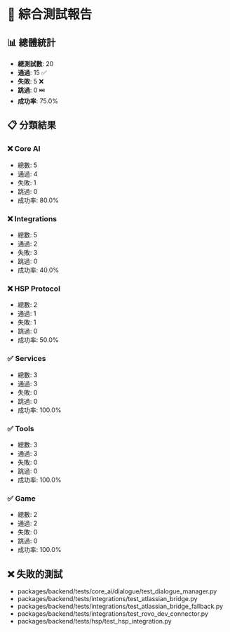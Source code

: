 
# 🧪 綜合測試報告

## 📊 總體統計
- **總測試數**: 20
- **通過**: 15 ✅
- **失敗**: 5 ❌
- **跳過**: 0 ⏭️
- **成功率**: 75.0%

## 📋 分類結果

### ❌ Core AI
- 總數: 5
- 通過: 4
- 失敗: 1
- 跳過: 0
- 成功率: 80.0%

### ❌ Integrations
- 總數: 5
- 通過: 2
- 失敗: 3
- 跳過: 0
- 成功率: 40.0%

### ❌ HSP Protocol
- 總數: 2
- 通過: 1
- 失敗: 1
- 跳過: 0
- 成功率: 50.0%

### ✅ Services
- 總數: 3
- 通過: 3
- 失敗: 0
- 跳過: 0
- 成功率: 100.0%

### ✅ Tools
- 總數: 3
- 通過: 3
- 失敗: 0
- 跳過: 0
- 成功率: 100.0%

### ✅ Game
- 總數: 2
- 通過: 2
- 失敗: 0
- 跳過: 0
- 成功率: 100.0%

## ❌ 失敗的測試
- packages/backend/tests/core_ai/dialogue/test_dialogue_manager.py
- packages/backend/tests/integrations/test_atlassian_bridge.py
- packages/backend/tests/integrations/test_atlassian_bridge_fallback.py
- packages/backend/tests/integrations/test_rovo_dev_connector.py
- packages/backend/tests/hsp/test_hsp_integration.py
